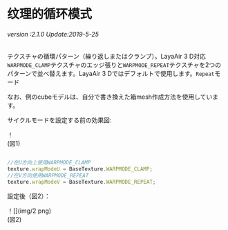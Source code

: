 # 纹理的循环模式

###### *version :2.1.0   Update:2019-5-25*

テクスチャの循環パターン（繰り返しまたはクランプ）。LayaAir 3 D対応`WARPMODE_CLAMP`テクスチャのエッジ張りと`WARPMODE_REPEAT`テクスチャを2つのパターンで並べ替えます。LayaAir 3 Dではデフォルトで使用します。`Repeat`モード

なお、例のcubeモデルは、自分で書き換えた箱mesh作成方法を使用しています。

サイクルモードを設定する前の効果図:

！[](img/1.png)<br/>(図1)


```typescript

//在U方向上使用WARPMODE_CLAMP
texture.wrapModeU = BaseTexture.WARPMODE_CLAMP;
//在V方向使用WARPMODE_REPEAT
texture.wrapModeV = BaseTexture.WARPMODE_REPEAT;
```


設定後（図2）：

！[](img/2 png)<br/>(図2)

